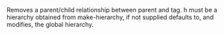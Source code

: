   Removes a parent/child relationship between parent and
  tag. h must be a hierarchy obtained from make-hierarchy, if not
  supplied defaults to, and modifies, the global hierarchy.